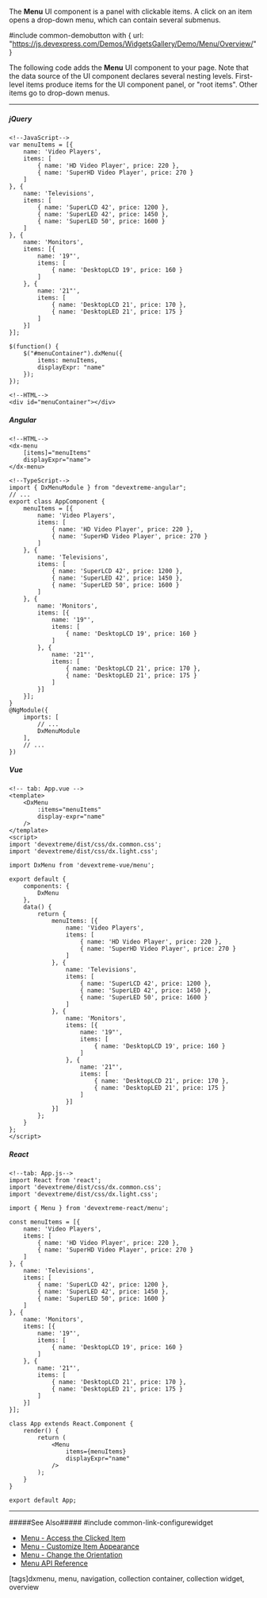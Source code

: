 The **Menu** UI component is a panel with clickable items. A click on an item opens a drop-down menu, which can contain several submenus.

#include common-demobutton with {
    url: "https://js.devexpress.com/Demos/WidgetsGallery/Demo/Menu/Overview/"
}

The following code adds the **Menu** UI component to your page. Note that the data source of the UI component declares several nesting levels. First-level items produce items for the UI component panel, or "root items". Other items go to drop-down menus.

---

##### jQuery

    <!--JavaScript-->
    var menuItems = [{
        name: 'Video Players',
        items: [
            { name: 'HD Video Player', price: 220 },
            { name: 'SuperHD Video Player', price: 270 }
        ]
    }, {
        name: 'Televisions',
        items: [
            { name: 'SuperLCD 42', price: 1200 },
            { name: 'SuperLED 42', price: 1450 },
            { name: 'SuperLED 50', price: 1600 }
        ]
    }, {
        name: 'Monitors',
        items: [{
            name: '19"',
            items: [
                { name: 'DesktopLCD 19', price: 160 }
            ]
        }, {
            name: '21"',
            items: [
                { name: 'DesktopLCD 21', price: 170 },
                { name: 'DesktopLED 21', price: 175 }
            ]
        }]
    }];

    $(function() {
        $("#menuContainer").dxMenu({
            items: menuItems,
            displayExpr: "name"
        });
    });

    <!--HTML-->
    <div id="menuContainer"></div>

##### Angular

    <!--HTML-->
    <dx-menu
        [items]="menuItems"
        displayExpr="name">
    </dx-menu>

    <!--TypeScript-->
    import { DxMenuModule } from "devextreme-angular";
    // ...
    export class AppComponent {
        menuItems = [{
            name: 'Video Players',
            items: [
                { name: 'HD Video Player', price: 220 },
                { name: 'SuperHD Video Player', price: 270 }
            ]
        }, {
            name: 'Televisions',
            items: [
                { name: 'SuperLCD 42', price: 1200 },
                { name: 'SuperLED 42', price: 1450 },
                { name: 'SuperLED 50', price: 1600 }
            ]
        }, {
            name: 'Monitors',
            items: [{
                name: '19"',
                items: [
                    { name: 'DesktopLCD 19', price: 160 }
                ]
            }, {
                name: '21"',
                items: [
                    { name: 'DesktopLCD 21', price: 170 },
                    { name: 'DesktopLED 21', price: 175 }
                ]
            }]
        }];
    }
    @NgModule({
        imports: [
            // ...
            DxMenuModule
        ],
        // ...
    })

##### Vue

    <!-- tab: App.vue -->
    <template>
        <DxMenu
            :items="menuItems"
            display-expr="name"
        />
    </template>
    <script>
    import 'devextreme/dist/css/dx.common.css';
    import 'devextreme/dist/css/dx.light.css';

    import DxMenu from 'devextreme-vue/menu';

    export default {
        components: {
            DxMenu
        },
        data() {
            return {
                menuItems: [{
                    name: 'Video Players',
                    items: [
                        { name: 'HD Video Player', price: 220 },
                        { name: 'SuperHD Video Player', price: 270 }
                    ]
                }, {
                    name: 'Televisions',
                    items: [
                        { name: 'SuperLCD 42', price: 1200 },
                        { name: 'SuperLED 42', price: 1450 },
                        { name: 'SuperLED 50', price: 1600 }
                    ]
                }, {
                    name: 'Monitors',
                    items: [{
                        name: '19"',
                        items: [
                            { name: 'DesktopLCD 19', price: 160 }
                        ]
                    }, {
                        name: '21"',
                        items: [
                            { name: 'DesktopLCD 21', price: 170 },
                            { name: 'DesktopLED 21', price: 175 }
                        ]
                    }]
                }]
            };
        }
    };
    </script>

##### React

    <!--tab: App.js-->
    import React from 'react';
    import 'devextreme/dist/css/dx.common.css';
    import 'devextreme/dist/css/dx.light.css';

    import { Menu } from 'devextreme-react/menu';

    const menuItems = [{
        name: 'Video Players',
        items: [
            { name: 'HD Video Player', price: 220 },
            { name: 'SuperHD Video Player', price: 270 }
        ]
    }, {
        name: 'Televisions',
        items: [
            { name: 'SuperLCD 42', price: 1200 },
            { name: 'SuperLED 42', price: 1450 },
            { name: 'SuperLED 50', price: 1600 }
        ]
    }, {
        name: 'Monitors',
        items: [{
            name: '19"',
            items: [
                { name: 'DesktopLCD 19', price: 160 }
            ]
        }, {
            name: '21"',
            items: [
                { name: 'DesktopLCD 21', price: 170 },
                { name: 'DesktopLED 21', price: 175 }
            ]
        }]
    }];

    class App extends React.Component {
        render() {
            return (
                <Menu
                    items={menuItems}
                    displayExpr="name"
                />
            );
        }
    }

    export default App;

---

#####See Also#####
#include common-link-configurewidget
- [Menu - Access the Clicked Item](/concepts/05%20Widgets/Menu/03%20Access%20the%20Clicked%20Item.md '/Documentation/Guide/Widgets/Menu/Access_the_Clicked_Item/')
- [Menu - Customize Item Appearance](/concepts/05%20Widgets/Menu/05%20Customize%20Item%20Appearance.md '/Documentation/Guide/Widgets/Menu/Customize_Item_Appearance')
- [Menu - Change the Orientation](/concepts/05%20Widgets/Menu/10%20Change%20the%20Orientation.md '/Documentation/Guide/Widgets/Menu/Change_the_Orientation')
- [Menu API Reference](/api-reference/10%20UI%20Widgets/dxMenu '/Documentation/ApiReference/UI_Widgets/dxMenu/')

[tags]dxmenu, menu, navigation, collection container, collection widget, overview
